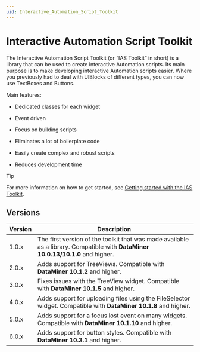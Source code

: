 ```yaml
---
uid: Interactive_Automation_Script_Toolkit
---
```


# Interactive Automation Script Toolkit

The Interactive Automation Script Toolkit (or “IAS Toolkit” in short) is a library that can be used to create interactive Automation scripts. Its main purpose is to make developing interactive Automation scripts easier. Where you previously had to deal with UIBlocks of different types, you can now use TextBoxes and Buttons.

Main features:

- Dedicated classes for each widget

- Event driven

- Focus on building scripts

- Eliminates a lot of boilerplate code

- Easily create complex and robust scripts

- Reduces development time

> [!TIP]
> For more information on how to get started, see [Getting started with the IAS Toolkit](xref:Getting_Started_with_the_IAS_Toolkit).

## Versions

| Version | Description |
|--|--|
| 1.0.x | The first version of the toolkit that was made available as a library. Compatible with **DataMiner 10.0.13/10.1.0** and higher. |
| 2.0.x | Adds support for TreeViews. Compatible with **DataMiner 10.1.2** and higher. |
| 3.0.x | Fixes issues with the TreeView widget. Compatible with **DataMiner 10.1.5** and higher. |
| 4.0.x | Adds support for uploading files using the FileSelector widget. Compatible with **DataMiner 10.1.8** and higher. |
| 5.0.x | Adds support for a focus lost event on many widgets. Compatible with **DataMiner 10.1.10** and higher. |
| 6.0.x | Adds support for button styles. Compatible with **DataMiner 10.3.1** and higher. |
